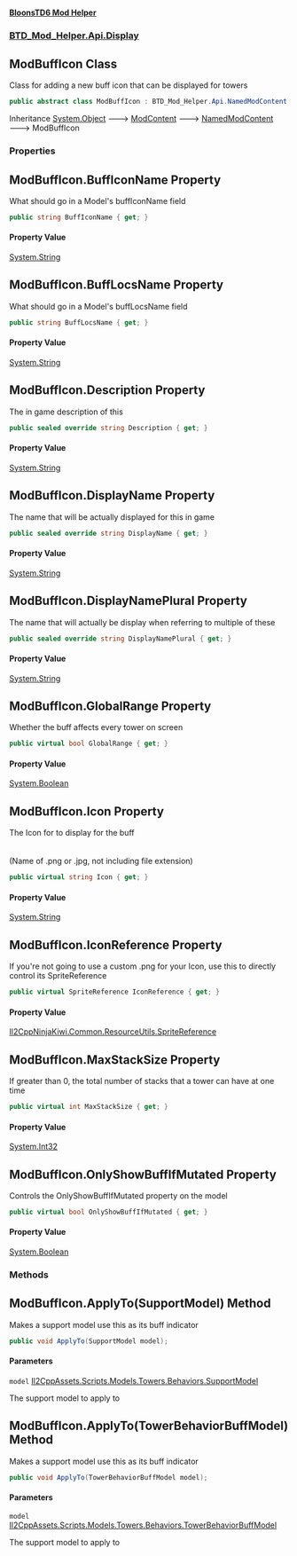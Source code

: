 #### [BloonsTD6 Mod Helper](README.md 'README')
### [BTD_Mod_Helper.Api.Display](README.md#BTD_Mod_Helper.Api.Display 'BTD_Mod_Helper.Api.Display')

## ModBuffIcon Class

Class for adding a new buff icon that can be displayed for towers

```csharp
public abstract class ModBuffIcon : BTD_Mod_Helper.Api.NamedModContent
```

Inheritance [System.Object](https://docs.microsoft.com/en-us/dotnet/api/System.Object 'System.Object') &#129106; [ModContent](BTD_Mod_Helper.Api.ModContent.md 'BTD_Mod_Helper.Api.ModContent') &#129106; [NamedModContent](BTD_Mod_Helper.Api.NamedModContent.md 'BTD_Mod_Helper.Api.NamedModContent') &#129106; ModBuffIcon
### Properties

<a name='BTD_Mod_Helper.Api.Display.ModBuffIcon.BuffIconName'></a>

## ModBuffIcon.BuffIconName Property

What should go in a Model's buffIconName field

```csharp
public string BuffIconName { get; }
```

#### Property Value
[System.String](https://docs.microsoft.com/en-us/dotnet/api/System.String 'System.String')

<a name='BTD_Mod_Helper.Api.Display.ModBuffIcon.BuffLocsName'></a>

## ModBuffIcon.BuffLocsName Property

What should go in a Model's buffLocsName field

```csharp
public string BuffLocsName { get; }
```

#### Property Value
[System.String](https://docs.microsoft.com/en-us/dotnet/api/System.String 'System.String')

<a name='BTD_Mod_Helper.Api.Display.ModBuffIcon.Description'></a>

## ModBuffIcon.Description Property

The in game description of this

```csharp
public sealed override string Description { get; }
```

#### Property Value
[System.String](https://docs.microsoft.com/en-us/dotnet/api/System.String 'System.String')

<a name='BTD_Mod_Helper.Api.Display.ModBuffIcon.DisplayName'></a>

## ModBuffIcon.DisplayName Property

The name that will be actually displayed for this in game

```csharp
public sealed override string DisplayName { get; }
```

#### Property Value
[System.String](https://docs.microsoft.com/en-us/dotnet/api/System.String 'System.String')

<a name='BTD_Mod_Helper.Api.Display.ModBuffIcon.DisplayNamePlural'></a>

## ModBuffIcon.DisplayNamePlural Property

The name that will actually be display when referring to multiple of these

```csharp
public sealed override string DisplayNamePlural { get; }
```

#### Property Value
[System.String](https://docs.microsoft.com/en-us/dotnet/api/System.String 'System.String')

<a name='BTD_Mod_Helper.Api.Display.ModBuffIcon.GlobalRange'></a>

## ModBuffIcon.GlobalRange Property

Whether the buff affects every tower on screen

```csharp
public virtual bool GlobalRange { get; }
```

#### Property Value
[System.Boolean](https://docs.microsoft.com/en-us/dotnet/api/System.Boolean 'System.Boolean')

<a name='BTD_Mod_Helper.Api.Display.ModBuffIcon.Icon'></a>

## ModBuffIcon.Icon Property

The Icon for to display for the buff  
<br/>  
(Name of .png or .jpg, not including file extension)

```csharp
public virtual string Icon { get; }
```

#### Property Value
[System.String](https://docs.microsoft.com/en-us/dotnet/api/System.String 'System.String')

<a name='BTD_Mod_Helper.Api.Display.ModBuffIcon.IconReference'></a>

## ModBuffIcon.IconReference Property

If you're not going to use a custom .png for your Icon, use this to directly control its SpriteReference

```csharp
public virtual SpriteReference IconReference { get; }
```

#### Property Value
[Il2CppNinjaKiwi.Common.ResourceUtils.SpriteReference](https://docs.microsoft.com/en-us/dotnet/api/Il2CppNinjaKiwi.Common.ResourceUtils.SpriteReference 'Il2CppNinjaKiwi.Common.ResourceUtils.SpriteReference')

<a name='BTD_Mod_Helper.Api.Display.ModBuffIcon.MaxStackSize'></a>

## ModBuffIcon.MaxStackSize Property

If greater than 0, the total number of stacks that a tower can have at one time

```csharp
public virtual int MaxStackSize { get; }
```

#### Property Value
[System.Int32](https://docs.microsoft.com/en-us/dotnet/api/System.Int32 'System.Int32')

<a name='BTD_Mod_Helper.Api.Display.ModBuffIcon.OnlyShowBuffIfMutated'></a>

## ModBuffIcon.OnlyShowBuffIfMutated Property

Controls the OnlyShowBuffIfMutated property on the model

```csharp
public virtual bool OnlyShowBuffIfMutated { get; }
```

#### Property Value
[System.Boolean](https://docs.microsoft.com/en-us/dotnet/api/System.Boolean 'System.Boolean')
### Methods

<a name='BTD_Mod_Helper.Api.Display.ModBuffIcon.ApplyTo(SupportModel)'></a>

## ModBuffIcon.ApplyTo(SupportModel) Method

Makes a support model use this as its buff indicator

```csharp
public void ApplyTo(SupportModel model);
```
#### Parameters

<a name='BTD_Mod_Helper.Api.Display.ModBuffIcon.ApplyTo(SupportModel).model'></a>

`model` [Il2CppAssets.Scripts.Models.Towers.Behaviors.SupportModel](https://docs.microsoft.com/en-us/dotnet/api/Il2CppAssets.Scripts.Models.Towers.Behaviors.SupportModel 'Il2CppAssets.Scripts.Models.Towers.Behaviors.SupportModel')

The support model to apply to

<a name='BTD_Mod_Helper.Api.Display.ModBuffIcon.ApplyTo(TowerBehaviorBuffModel)'></a>

## ModBuffIcon.ApplyTo(TowerBehaviorBuffModel) Method

Makes a support model use this as its buff indicator

```csharp
public void ApplyTo(TowerBehaviorBuffModel model);
```
#### Parameters

<a name='BTD_Mod_Helper.Api.Display.ModBuffIcon.ApplyTo(TowerBehaviorBuffModel).model'></a>

`model` [Il2CppAssets.Scripts.Models.Towers.Behaviors.TowerBehaviorBuffModel](https://docs.microsoft.com/en-us/dotnet/api/Il2CppAssets.Scripts.Models.Towers.Behaviors.TowerBehaviorBuffModel 'Il2CppAssets.Scripts.Models.Towers.Behaviors.TowerBehaviorBuffModel')

The support model to apply to
